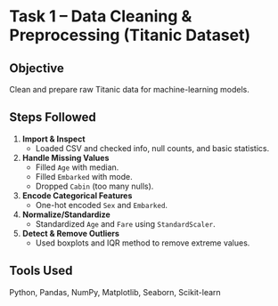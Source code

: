 # Task 1 – Data Cleaning & Preprocessing (Titanic Dataset)

## Objective
Clean and prepare raw Titanic data for machine-learning models.

## Steps Followed
1. **Import & Inspect**
   - Loaded CSV and checked info, null counts, and basic statistics.
2. **Handle Missing Values**
   - Filled `Age` with median.
   - Filled `Embarked` with mode.
   - Dropped `Cabin` (too many nulls).
3. **Encode Categorical Features**
   - One-hot encoded `Sex` and `Embarked`.
4. **Normalize/Standardize**
   - Standardized `Age` and `Fare` using `StandardScaler`.
5. **Detect & Remove Outliers**
   - Used boxplots and IQR method to remove extreme values.

## Tools Used
Python, Pandas, NumPy, Matplotlib, Seaborn, Scikit-learn

